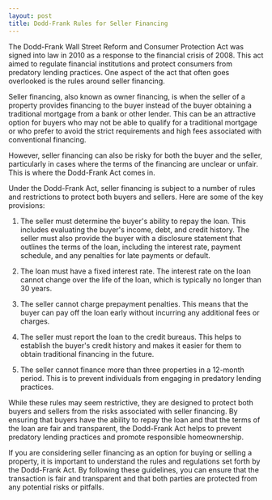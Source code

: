 ```yaml
---
layout: post
title: Dodd-Frank Rules for Seller Financing
---
```

The Dodd-Frank Wall Street Reform and Consumer Protection Act was signed into law in 2010 as a response to the financial crisis of 2008. This act aimed to regulate financial institutions and protect consumers from predatory lending practices. One aspect of the act that often goes overlooked is the rules around seller financing.

Seller financing, also known as owner financing, is when the seller of a property provides financing to the buyer instead of the buyer obtaining a traditional mortgage from a bank or other lender. This can be an attractive option for buyers who may not be able to qualify for a traditional mortgage or who prefer to avoid the strict requirements and high fees associated with conventional financing.

However, seller financing can also be risky for both the buyer and the seller, particularly in cases where the terms of the financing are unclear or unfair. This is where the Dodd-Frank Act comes in.

Under the Dodd-Frank Act, seller financing is subject to a number of rules and restrictions to protect both buyers and sellers. Here are some of the key provisions:

1. The seller must determine the buyer's ability to repay the loan. This includes evaluating the buyer's income, debt, and credit history. The seller must also provide the buyer with a disclosure statement that outlines the terms of the loan, including the interest rate, payment schedule, and any penalties for late payments or default.

2. The loan must have a fixed interest rate. The interest rate on the loan cannot change over the life of the loan, which is typically no longer than 30 years.

3. The seller cannot charge prepayment penalties. This means that the buyer can pay off the loan early without incurring any additional fees or charges.

4. The seller must report the loan to the credit bureaus. This helps to establish the buyer's credit history and makes it easier for them to obtain traditional financing in the future.

5. The seller cannot finance more than three properties in a 12-month period. This is to prevent individuals from engaging in predatory lending practices.

While these rules may seem restrictive, they are designed to protect both buyers and sellers from the risks associated with seller financing. By ensuring that buyers have the ability to repay the loan and that the terms of the loan are fair and transparent, the Dodd-Frank Act helps to prevent predatory lending practices and promote responsible homeownership.

If you are considering seller financing as an option for buying or selling a property, it is important to understand the rules and regulations set forth by the Dodd-Frank Act. By following these guidelines, you can ensure that the transaction is fair and transparent and that both parties are protected from any potential risks or pitfalls.